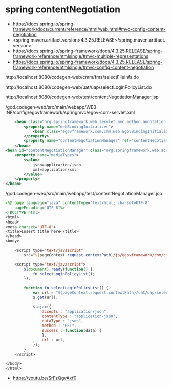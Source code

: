 # spring contentNegotiation

- https://docs.spring.io/spring-framework/docs/current/reference/html/web.html#mvc-config-content-negotiation
- <spring.maven.artifact.version>4.3.25.RELEASE</spring.maven.artifact.version>
- https://docs.spring.io/spring-framework/docs/4.3.25.RELEASE/spring-framework-reference/htmlsingle/#mvc-multiple-representations
- https://docs.spring.io/spring-framework/docs/4.3.25.RELEASE/spring-framework-reference/htmlsingle/#mvc-config-content-negotiation

http://localhost:8080/codegen-web/cmm/fms/selectFileInfs.do

http://localhost:8080/codegen-web/uat/uap/selectLoginPolicyList.do

http://localhost:8080/codegen-web/test/contentNegotiationManager.jsp

/god.codegen-web/src/main/webapp/WEB-INF/config/egovframework/springmvc/egov-com-servlet.xml

```xml
    <bean class="org.springframework.web.servlet.mvc.method.annotation.RequestMappingHandlerAdapter">
        <property name="webBindingInitializer">
            <bean class="egovframework.com.cmm.web.EgovBindingInitializer"/>
        </property>
        <property name="contentNegotiationManager" ref="contentNegotiationManager"></property>
    </bean>
<bean id="contentNegotiationManager" class="org.springframework.web.accept.ContentNegotiationManagerFactoryBean">
    <property name="mediaTypes">
        <value>
            json=application/json
            xml=application/xml
        </value>
    </property>
</bean>
```

/god.codegen-web/src/main/webapp/test/contentNegotiationManager.jsp

```jsp
<%@ page language="java" contentType="text/html; charset=UTF-8"
	pageEncoding="UTF-8"%>
<!DOCTYPE html>
<html>
<head>
<meta charset="UTF-8">
<title>Insert title here</title>
</head>
<body>

	<script type="text/javascript"
		src="${pageContext.request.contextPath}/js/egovframework/com/cmm/jquery-1.12.4.min.js"></script>

	<script type="text/javascript">
		$(document).ready(function() {
			fn_selectLoginPolicyList();
		});

		function fn_selectLoginPolicyList() {
			var url = "${pageContext.request.contextPath}/uat/uap/selectLoginPolicyList.do";
			$.get(url);

			$.ajax({
				accepts : "application/json",
				contentType : "application/json",
				dataType : "json",
				method : "GET",
				success : function(data) {
				},
				url : url,
			});
		}
	</script>

</body>
</html>
```

- https://youtu.be/SrFzQgvAxf0
